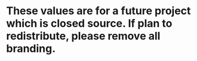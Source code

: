 # These values are for a future project which is closed source. If plan to redistribute, please remove all branding.
